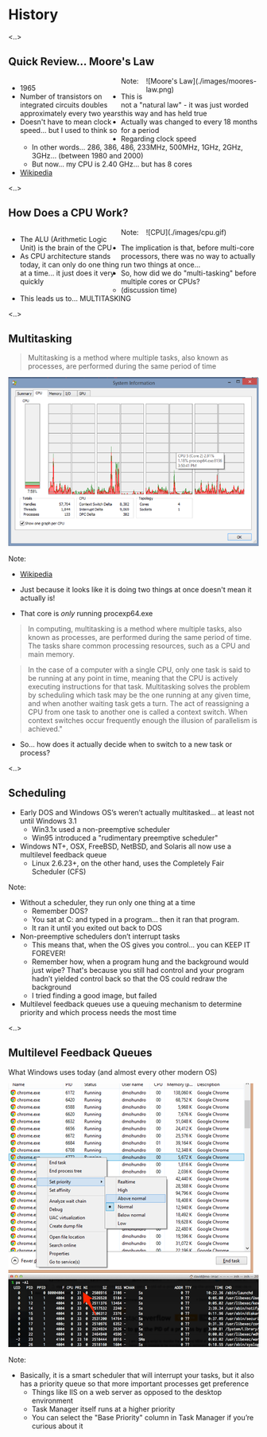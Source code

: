 # History

<..>

## Quick Review... Moore's Law

<div style="float: left; width: 45%;">
    <ul>
        <li>1965</li>
        <li>Number of transistors on integrated circuits doubles approximately every two years</li>
        <li>Doesn't have to mean clock speed... but I used to think so</li>
    </ul>
</div>

<div style="float: right; width: 45%;">
![Moore's Law](./images/moores-law.png)
</div>

Note:

* This is not a "natural law" - it was just worded this way and has held true
* Actually was changed to every 18 months for a period
* Regarding clock speed
  * In other words... 286, 386, 486, 233MHz, 500MHz, 1GHz, 2GHz, 3GHz... (between 1980 and 2000)
  * But now... my CPU is 2.40 GHz... but has 8 cores
* [Wikipedia](http://en.wikipedia.org/wiki/Moore's_law)

<..>

## How Does a CPU Work?

<div style="float: left; width: 45%;">
    <ul>
        <li>The ALU (Arithmetic Logic Unit) is the brain of the CPU</li>
        <li>As CPU architecture stands today, it can only do one thing at a time... it just does it very quickly</li>
    </ul>
</div>

<div style="float: right; width: 45%;">
![CPU](./images/cpu.gif)
</div>

Note:

* The implication is that, before multi-core processors, there was no way to actually run two things at once...
* So, how did we do "multi-tasking" before multiple cores or CPUs?
  * (discussion time)
* This leads us to... MULTITASKING

<..>

## Multitasking

> Multitasking is a method where multiple tasks, also known as processes, are performed during the same period of time

![Multitasking](./images/multitasking.png) <!-- .element: style="width: 60%;" -->

Note:

* [Wikipedia](http://en.wikipedia.org/wiki/Computer_multitasking)

* Just because it looks like it is doing two things at once doesn't mean it actually is!
* That core is _only_ running procexp64.exe

> In computing, multitasking is a method where multiple tasks, also known as processes, are performed during the same period of time. The tasks share common processing resources, such as a CPU and main memory.

> In the case of a computer with a single CPU, only one task is said to be running at any point in time, meaning that the CPU is actively executing instructions for that task. Multitasking solves the problem by scheduling which task may be the one running at any given time, and when another waiting task gets a turn. The act of reassigning a CPU from one task to another one is called a context switch. When context switches occur frequently enough the illusion of parallelism is achieved."

* So... how does it actually decide when to switch to a new task or process?

<..>

## Scheduling

* Early DOS and Windows OS’s weren’t actually multitasked... at least not until Windows 3.1
  * Win3.1x used a non-preemptive scheduler
  * Win95 introduced a "rudimentary preemptive scheduler"
* Windows NT+, OSX, FreeBSD, NetBSD, and Solaris all now use a multilevel feedback queue
  * Linux 2.6.23+, on the other hand, uses the Completely Fair Scheduler (CFS)

Note:

* Without a scheduler, they run only one thing at a time
  * Remember DOS?
  * You sat at C: and typed in a program... then it ran that program.
  * It ran it until you exited out back to DOS
* Non-preemptive schedulers don’t interrupt tasks
  * This means that, when the OS gives you control... you can KEEP IT FOREVER!
  * Remember how, when a program hung and the background would just wipe? That's because you still had control and your program hadn’t yielded control back so that the OS could redraw the background
  * I tried finding a good image, but failed
* Multilevel feedback queues use a queuing mechanism to determine priority and which process needs the most time

<..>

## Multilevel Feedback Queues

What Windows uses today (and almost every other modern OS)

![Windows](./images/windows-multilevel-feedback-queue.png) <!-- .element: style="float: left; width: 45%;" -->
![OSX](./images/osx-multilevel-feedback-queue.png) <!-- .element: style="float: right; width: 45%;" -->

Note:

* Basically, it is a smart scheduler that will interrupt your tasks, but it also has a priority queue so that more important processes get preference
  * Things like IIS on a web server as opposed to the desktop environment
  * Task Manager itself runs at a higher priority
  * You can select the "Base Priority" column in Task Manager if you’re curious about it
